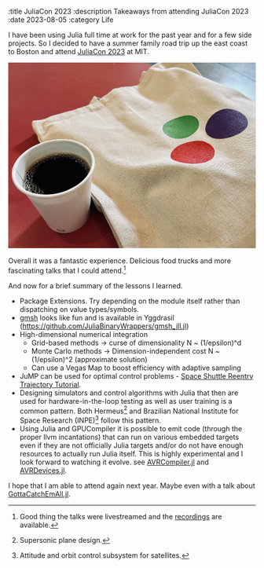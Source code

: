:title JuliaCon 2023
:description Takeaways from attending JuliaCon 2023
:date 2023-08-05
:category Life

I have been using Julia full time at work for the past year and for a few side projects. So I decided to have a summer family road trip up the east coast to Boston and attend [JuliaCon 2023](https://juliacon.org/2023/) at MIT.

<img style="display: inline-block" class="aligncenter" alt="Coffee and Swag Bag from first day at JuliaCon" src="coffee-and-swag-bag.png" />

Overall it was a fantastic experience. Delicious food trucks and more fascinating talks that I could attend.[^1]

[^1]: Good thing the talks were livestreamed and the [recordings](https://www.youtube.com/@TheJuliaLanguage/streams) are available.

And now for a brief summary of the lessons I learned.

- Package Extensions. Try depending on the module itself rather than dispatching on value types/symbols.
- [gmsh](https://gmsh.info) looks like fun and is available in Yggdrasil (https://github.com/JuliaBinaryWrappers/gmsh_jll.jl)
- High-dimensional numerical integration
    - Grid-based methods -> curse of dimensionality N ~ (1/epsilon)^d
    - Monte Carlo methods -> Dimension-independent cost N ~ (1/epsilon)^2 (approximate solution)
    - Can use a Vegas Map to boost efficiency with adaptive sampling
- JuMP can be used for optimal control problems - [Space Shuttle Reentry Trajectory Tutorial](https://jump.dev/JuMP.jl/stable/tutorials/nonlinear/space_shuttle_reentry_trajectory/).
- Designing simulators and control algorithms with Julia that then are used for hardware-in-the-loop testing as well as user training is a common pattern. Both Hermeus[^2] and Brazilian National Institute for Space Research (INPE)[^3] follow this pattern.
- Using Julia and GPUCompiler it is possible to emit code (through the proper llvm incantations) that can run on various embedded targets even if they are not officially Julia targets and/or do not have enough resources to actually run Julia itself. This is highly experimental and I look forward to watching it evolve. see [AVRCompiler.jl](https://github.com/Seelengrab/AVRCompiler.jl) and [AVRDevices.jl](https://github.com/Seelengrab/AVRDevices.jl).

[^2]: Supersonic plane design.
[^3]: Attitude and orbit control subsystem for satellites.

I hope that I am able to attend again next year. Maybe even with a talk about [GottaCatchEmAll.jl](https://gottacatchemalljl.com).
